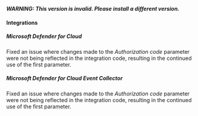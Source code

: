 ***WARNING: This version is invalid. Please install a different version.***

#### Integrations

##### Microsoft Defender for Cloud

Fixed an issue where changes made to the *Authorization code* parameter were not being reflected in the integration code, resulting in the continued use of the first parameter.

##### Microsoft Defender for Cloud Event Collector

Fixed an issue where changes made to the *Authorization code* parameter were not being reflected in the integration code, resulting in the continued use of the first parameter.
